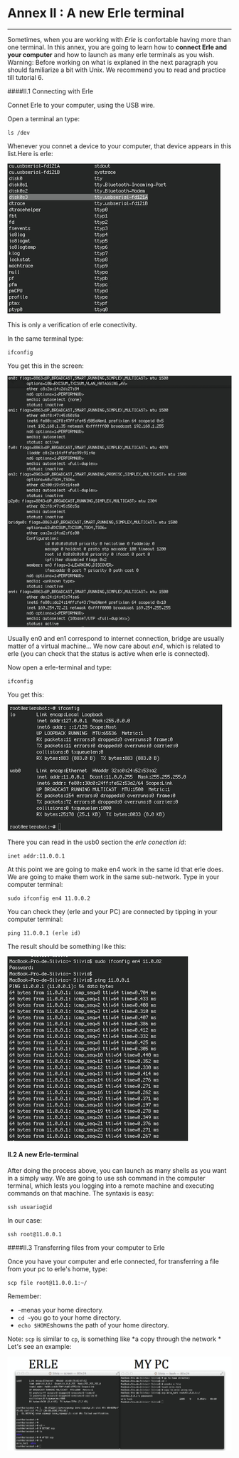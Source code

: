 # Annex II : A new Erle terminal
---

Sometimes, when you are working with *Erle* is confortable having more than one terminal.
In this annex, you are going to learn how to **connect Erle and your computer** and how to launch as many erle terminals as you wish.
Warning: Before working on what is explaned in the next paragraph you should familiarize a bit with Unix. We recommend you to read and practice till tutorial 6.

####II.1 Connecting with Erle

Connet Erle to your computer, using the USB wire.

Open a terminal an type:
```
ls /dev
```
Whenever you connet a device to your computer, that device appears in this list.Here is erle:

![dev](imgannex2/dev.jpg)

This is only a verification of erle conectivity.

In the same terminal type:
```
ifconfig
```
You get this in the screen:

![en4](imgannex2/en4.jpg)


Usually en0 and en1 correspond to internet connection, bridge are usually matter of a virtual machine... We now care about *en4*, which is related to erle (you can check that  the status is active when erle is connected).

Now open a erle-terminal and type:
```
ifconfig
```
You get this:

![usb0](imgannex2/usb.jpg)

There you can read in the usb0 section the *erle conection id*:
```
inet addr:11.0.0.1
```
At this point we are going to make en4 work in the same id that erle does. We are going to make them work in the same sub-network.
Type in your computer terminal:
```
sudo ifconfig en4 11.0.0.2
```

You can check they (erle and your PC) are connected by tipping in your computer terminal:
```
ping 11.0.0.1 (erle id)
```
The result should be something like this:

![ping](imgannex2/ping.jpg)

#### II.2 A new Erle-terminal

After doing the process above, you can launch as many shells as you want in a simply way. We are going to use ssh command in the computer terminal, which lests you logging into a remote machine and executing commands on that machine.
The syntaxis is easy:

```
ssh usuario@id
```
In our case:
```
ssh root@11.0.0.1
```
####II.3 Transferring files from your computer to Erle

Once you have your computer and erle connected, for transferring a file from your pc to erle's home, type:
```
scp file root@11.0.0.1:~/
```
Remember:
- `~`menas your home directory.
- `cd ~`you go to your home directory.
- `echo $HOME`showns the path of your home directory.

Note: `scp` is similar to `cp`, is something like *a copy through the network *
Let's see an example:

![example](imgannex2/example.jpg)
